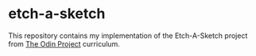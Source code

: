 # etch-a-sketch
This repository contains my implementation of the Etch-A-Sketch project from [The Odin Project](https://www.theodinproject.com/) curriculum. 

